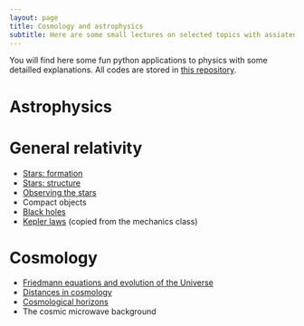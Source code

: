 ```yaml
---
layout: page
title: Cosmology and astrophysics
subtitle: Here are some small lectures on selected topics with assiated illustrative codes you can play with.
---
```


You will find here some fun python applications to physics with some detailled explanations. All codes are stored in [this repository](https://github.com/YoloNomy).

# Astrophysics

# General relativity

- [Stars: formation](cosmo/stars-form.md)
- [Stars: structure](cosmo/stars-struc.md)
- [Observing the stars](cosmo/astro-obs.md)
- Compact objects
- [Black holes](cosmo/black-holes.md)
- [Kepler laws](../../meca/Newton/Kepler/) (copied from the mechanics class)

# Cosmology

- [Friedmann equations and evolution of the Universe](cosmo/friedmann.md)
- [Distances in cosmology](cosmo/distances.md)
- [Cosmological horizons](cosmo/horizons.md)
- The cosmic microwave background



